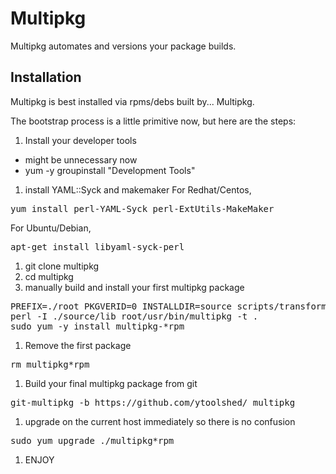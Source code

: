 Multipkg
==============
Multipkg automates and versions your package builds.

Installation
--------------
Multipkg is best installed via rpms/debs built by... Multipkg.

The bootstrap process is a little primitive now, but here are the steps:

1. Install your developer tools
  * might be unnecessary now
  * yum -y groupinstall "Development Tools"
1. install YAML::Syck and makemaker
For Redhat/Centos,
<pre>
yum install perl-YAML-Syck perl-ExtUtils-MakeMaker
</pre>

For Ubuntu/Debian,
<pre>
apt-get install libyaml-syck-perl
</pre>

1. git clone multipkg
1. cd multipkg
1. manually build and install your first multipkg package
<pre>
PREFIX=./root PKGVERID=0 INSTALLDIR=source scripts/transform
perl -I ./source/lib root/usr/bin/multipkg -t .
sudo yum -y install multipkg-*rpm
</pre>
1. Remove the first package
<pre>
rm multipkg*rpm
</pre>
1. Build your final multipkg package from git
<pre>
git-multipkg -b https://github.com/ytoolshed/ multipkg
</pre>
1. upgrade on the current host immediately so there is no confusion
<pre>
sudo yum upgrade ./multipkg*rpm
</pre>
1. ENJOY
